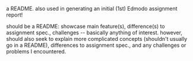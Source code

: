 a README. also used in generating an initial (1st) Edmodo assignment report!

should be a README: showcase main feature(s), difference(s) to assignment spec., challenges
-- basically anything of interest.
however, should also seek to explain more complicated concepts (shouldn't
usually go in a README), differences to assignment spec., and any challenges or
problems I encountered.
